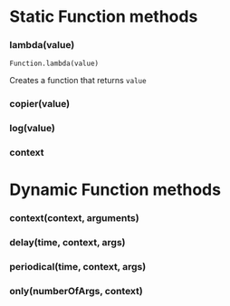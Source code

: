 # Static Function methods

### lambda(value)
	Function.lambda(value)

Creates a function that returns `value`

### copier(value)
### log(value)
### context

# Dynamic Function methods

### context(context, arguments)
### delay(time, context, args)
### periodical(time, context, args)
### only(numberOfArgs, context)